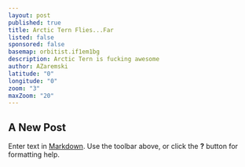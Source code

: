 ```yaml
---
layout: post
published: true
title: Arctic Tern Flies...Far
listed: false
sponsored: false
basemap: orbitist.if1em1bg
description: Arctic Tern is fucking awesome
author: AZaremski
latitude: "0"
longitude: "0"
zoom: "3"
maxZoom: "20"
---
```


## A New Post

Enter text in [Markdown](http://daringfireball.net/projects/markdown/). Use the toolbar above, or click the **?** button for formatting help.

